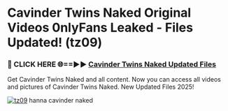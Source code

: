 # Cavinder Twins Naked Original Videos 0nlyFans Leaked - Files Updated! (tz09)

<h3>🔴 CLICK HERE 🌐==►► <a href="https://tinyurl.com/yckcrads" rel="nofollow">Cavinder Twins Naked Updated Files</a></h3>

Get Cavinder Twins Naked and all content. Now you can access all videos and pictures of Cavinder Twins Naked. New Updated Files 2025!

[![tz09](https://i.imgur.com/hpKpOFt.gif)](https://tinyurl.com/yckcrads)
hanna cavinder naked